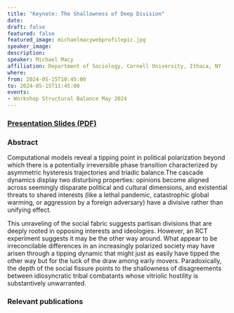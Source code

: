 ```yaml
---
title: "Keynote: The Shallowness of Deep Division"
date:
draft: false
featured: false
featured_image: michaelmacywebprofilepic.jpg
speaker_image:
description:
speaker: Michael Macy 
affiliation: Department of Sociology, Cornell University, Ithaca, NY
where:
from: 2024-05-15T10:45:00
to: 2024-05-15T11:45:00
events:
- Workshop Structural Balance May 2024 
---
```


### [Presentation Slides (PDF)](xxxx.pdf)

### Abstract

Computational models reveal a tipping point in political
polarization beyond which there is a potentially
irreversible phase transition characterized by asymmetric
hysteresis trajectories and triadic balance.The cascade
dynamics display two disturbing properties: opinions become
aligned across seemingly disparate political and cultural
dimensions, and existential threats to shared interests
(like a lethal pandemic, catastrophic global warming, or
aggression by a foreign adversary) have a divisive rather
than unifying effect. 

This unraveling of the social fabric suggests partisan divisions that are deeply rooted in opposing interests and ideologies. However, an RCT experiment suggests it may be the other way around. What appear to be irreconcilable differences in an increasingly polarized society may have arisen through a tipping dynamic that might just as easily have tipped the other way but for the luck of the draw among early movers. Paradoxically, the depth of the social fissure points to the shallowness of disagreements between idiosyncratic tribal combatants whose vitriolic hostility is substantively unwarranted.


### Relevant publications 


